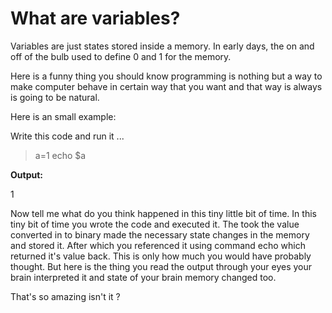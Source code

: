 # What are variables? 

Variables are just states stored inside a memory. In early days, the on
and off of the bulb used to define 0 and 1 for the memory.

Here is a funny thing you should know programming is nothing but a way
to make computer behave in certain way that you want and that way is
always is going to be natural. 

Here is an small example: 

Write this code and run it ...  

> a=1
> echo \$a

**Output:**

1

Now tell me what do you think happened in this tiny little bit of time.
In this tiny bit of time you wrote the code and executed it. The took
the value converted in to binary made the necessary state changes in the
memory and stored it. After which you referenced it using command echo
which returned it's value back. This is only how much you would have
probably thought. But here is the thing you read the output through your
eyes your brain interpreted it and state of your brain memory changed too. 

That's so amazing isn't it ?
